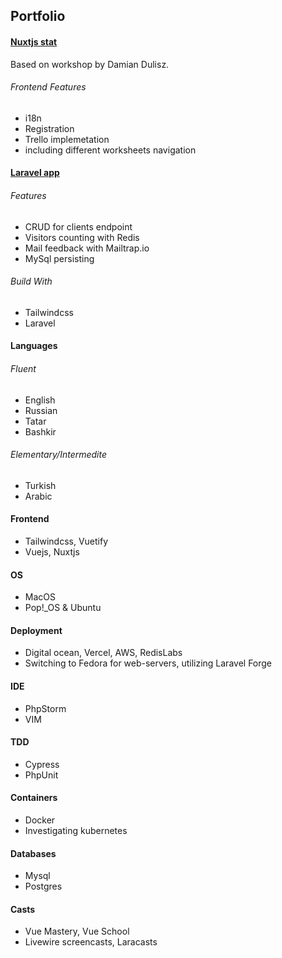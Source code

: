 ## Portfolio
#### [Nuxtjs  stat](https://azamat-li.github.io/Yat/)
Based on workshop by Damian Dulisz.
###### Frontend Features
- i18n
- Registration
- Trello implemetation
- including different worksheets navigation

#### [Laravel app](https://stolyaroff.smartheadteacher.com/main)
###### Features
- CRUD for clients endpoint
- Visitors counting with Redis
- Mail feedback with Mailtrap.io
- MySql persisting

###### Build With
- Tailwindcss
- Laravel

#### Languages
###### Fluent
- English
- Russian
- Tatar 
- Bashkir 

###### Elementary/Intermedite
- Turkish
- Arabic

#### Frontend
- Tailwindcss, Vuetify
- Vuejs, Nuxtjs

#### OS
- MacOS 
- Pop!_OS & Ubuntu

#### Deployment
- Digital ocean, Vercel, AWS, RedisLabs
- Switching to Fedora for web-servers, utilizing Laravel Forge

#### IDE
- PhpStorm
- VIM

#### TDD
- Cypress
- PhpUnit

#### Containers
- Docker
- Investigating kubernetes

#### Databases
- Mysql
- Postgres
 
#### Casts
- Vue Mastery, Vue School
- Livewire screencasts, Laracasts 

